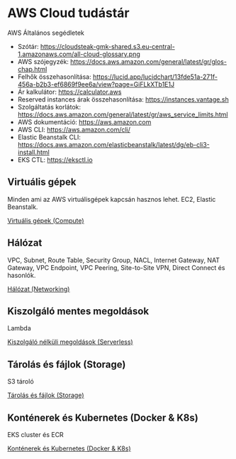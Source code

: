 # AWS Cloud tudástár
AWS Általános segédletek

- Szótár: https://cloudsteak-gmk-shared.s3.eu-central-1.amazonaws.com/all-cloud-glossary.png 
- AWS szójegyzék: https://docs.aws.amazon.com/general/latest/gr/glos-chap.html 
- Felhők összehasonlítása: https://lucid.app/lucidchart/13fde51a-271f-456a-b2b3-ef6869f9ee6a/view?page=GiFLkXTb1E1J
- Ár kalkulátor: https://calculator.aws 
- Reserved instances árak összehasonlítása: https://instances.vantage.sh  
- Szolgáltatás korlátok: https://docs.aws.amazon.com/general/latest/gr/aws_service_limits.html 
- AWS dokumentáció: https://aws.amazon.com
- AWS CLI: https://aws.amazon.com/cli/
- Elastic Beanstalk CLI: https://docs.aws.amazon.com/elasticbeanstalk/latest/dg/eb-cli3-install.html
- EKS CTL: https://eksctl.io


## Virtuális gépek

Minden ami az AWS virtuálisgépek kapcsán hasznos lehet. EC2, Elastic Beanstalk.

[Virtuális gépek (Compute)](./ec2.md)


## Hálózat

VPC, Subnet, Route Table, Security Group, NACL, Internet Gateway, NAT Gateway, VPC Endpoint, VPC Peering, Site-to-Site VPN, Direct Connect és hasonlók.

[Hálózat (Networking)](./network.md)


## Kiszolgáló mentes megoldások

Lambda

[Kiszolgáló nélküli megoldások (Serverless)](./serverless.md)

## Tárolás és fájlok (Storage)

S3 tároló

[Tárolás és fájlok (Storage)](./storage.md)

## Konténerek és Kubernetes (Docker & K8s)

EKS cluster és ECR

[Konténerek és Kubernetes (Docker & K8s)](./containers.md)

